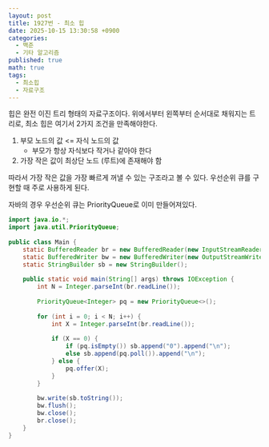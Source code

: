```yaml
---
layout: post
title: 1927번 - 최소 힙
date: 2025-10-15 13:30:58 +0900
categories:
  - 백준
  - 기타 알고리즘
published: true
math: true
tags:
  - 최소힙
  - 자료구조
---
```

힙은 완전 이진 트리 형태의 자료구조이다. 위에서부터 왼쪽부터 순서대로 채워지는 트리로, 최소 힙은 여기서 2가지 조건을 만족해야한다.

1. 부모 노드의 값 <= 자식 노드의 값
	- 부모가 항상 자식보다 작거나 같아야 한다
2. 가장 작은 값이 최상단 노드 (루트)에 존재해야 함

따라서 가장 작은 값을 가장 빠르게 꺼낼 수 있는 구조라고 볼 수 있다. 우선순위 큐를 구현할 때 주로 사용하게 된다.

자바의 경우 우선순위 큐는 PriorityQueue로 이미 만들어져있다.

```java
import java.io.*;  
import java.util.PriorityQueue;  
  
public class Main {  
    static BufferedReader br = new BufferedReader(new InputStreamReader(System.in));  
    static BufferedWriter bw = new BufferedWriter(new OutputStreamWriter(System.out));  
    static StringBuilder sb = new StringBuilder();  
  
    public static void main(String[] args) throws IOException {  
        int N = Integer.parseInt(br.readLine());  
  
        PriorityQueue<Integer> pq = new PriorityQueue<>();  
  
        for (int i = 0; i < N; i++) {  
            int X = Integer.parseInt(br.readLine());  
  
            if (X == 0) {  
                if (pq.isEmpty()) sb.append("0").append("\n");  
                else sb.append(pq.poll()).append("\n");  
            } else {  
                pq.offer(X);  
            }  
        }  
  
        bw.write(sb.toString());  
        bw.flush();  
        bw.close();  
        br.close();  
    }  
}
```
